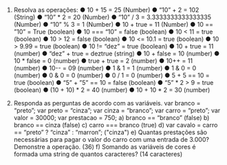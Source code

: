 1. Resolva as operações:
● 10 + 15 = 25 (Number)
● “10” + 2 = 102 (String)
● “10” * 2 = 20 (Number)
● “10” / 3 = 3.3333333333333335 (Number)
● “10” % 3 = 1 (Number)
● 10 + true = 11 (Number)
● 10 == ”10” = True (boolean)
● 10 === “10” = false (boolean)
● 10 < 11 = true (boolean)
● 10 > 12 = false (boolean)
● 10 <= 10.1 = true (boolean)
● 10 > 9.99 = true (boolean)
● 10 != “dez” = true (boolean)
● 10 + true = 11 (number)
● “dez” + true = deztrue (string)
● 10 + false = 10 (number)
● 10 * false = 0 (number)
● true + true = 2 (number)
● 10++ = 11 (number)
● 10-- = 09 (number)
● 1 & 1 = 1 (number)
● 1 & 0 = 0 (number)
● 0 & 0 = 0 (number)
● 0 / 1 = 0 (number)
● 5 + 5 == 10 = true (boolean)
● “5” + ”5” == 10 = false (boolean)
● “5” * 2 > 9 = true (boolean)
● (10 + 10) * 2 = 40 (number)
● 10 + 10 * 2 = 30 (number)

2. Responda as perguntas de acordo com as variáveis.
var branco = “preto”;
var preto = “cinza”;
var cinza = “branco”;
var carro = “preto”;
var valor = 30000; 
var prestacao = 750;
a) branco == “branco” (false)
b) branco == cinza  (false)
c) carro === branco (true)
d) var cavalo = carro == “preto” ? “cinza” : “marron”; ("cinza")
e) Quantas prestações são necessárias para pagar o valor do carro com uma entrada
de 3.000? Demonstre a operação. (36)
f) Somando as variáveis de cores é formada uma string de quantos caracteres? (14 caracteres)